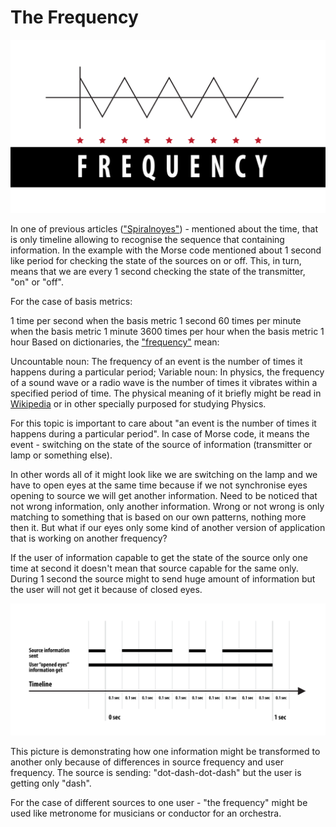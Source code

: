 # The Frequency

![](https://raw.githubusercontent.com/alexandrkirilov/kirilov_articles/master/unsorted/frequency/illustrations/frequency_002.png)

In one of previous articles (["Spiralnoyes"](https://github.com/alexandrkirilov/kirilov_articles/blob/master/unsorted/spiralnoyes/eng.spiralnoyes.md)) - mentioned about the time, that is only timeline allowing to recognise the sequence that containing information. In the example with the Morse code mentioned about 1 second like period for checking the state of the sources on or off. This, in turn, means that we are every 1 second checking the state of the transmitter, "on" or "off". 

For the case of basis metrics:

1 time per second when the basis metric 1 second
60 times per minute when the basis metric 1 minute
3600 times per hour when the basis metric 1 hour
Based on dictionaries, the ["frequency"](https://www.collinsdictionary.com/dictionary/english/frequency) mean: 

Uncountable noun: The frequency of an event is the number of times it happens during a particular period;
Variable noun: In physics, the frequency of a sound wave or a radio wave is the number of times it vibrates within a specified period of time.
The physical meaning of it briefly might be read in [Wikipedia](https://en.wikipedia.org/wiki/Frequency) or in other specially purposed for studying Physics.

For this topic is important to care about "an event is the number of times it happens during a particular period". In case of Morse code, it means the event - switching on the state of the source of information (transmitter or lamp or something else).

In other words all of it might look like we are switching on the lamp and we have to open eyes at the same time because if we not synchronise eyes opening to source we will get another information. Need to be noticed that not wrong information, only another information. Wrong or not wrong is only matching to something that is based on our own patterns, nothing more then it. But what if our eyes only some kind of another version of application that is working on another frequency?

If the user of information capable to get the state of the source only one time at second it doesn't mean that source capable for the same only. During 1 second the source might to send huge amount of information but the user will not get it because of closed eyes.

![](https://raw.githubusercontent.com/alexandrkirilov/kirilov_articles/master/unsorted/frequency/illustrations/frequency_001.png)

This picture is demonstrating how one information might be transformed to another only because of differences in source frequency and user frequency. The source is sending: "dot-dash-dot-dash" but the user is getting only "dash".

For the case of different sources to one user - "the frequency" might be used like metronome for musicians or conductor for an orchestra.
